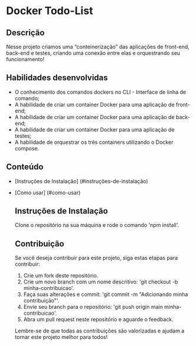 # Docker Todo-List

## Descrição

Nesse projeto criamos uma “conteinerização” das aplicações de front-end, back-end e testes, criando uma conexão entre elas e orquestrando seu funcionamento!

## Habilidades desenvolvidas

- O conhecimento dos comandos dockers no CLI - Interface de linha de comando;
- A habilidade de criar um container Docker para uma aplicação de front-end;
- A habilidade de criar um container Docker para uma aplicação de back-end;
- A habilidade de criar um container Docker para uma aplicação de testes;
- A habilidade de orquestrar os três containers utilizando o Docker compose.

## Conteúdo 

- [Instruções de Instalação] (#instruções-de-instalação)
- [Como usar] (#como-usar)

  ## Instruções de Instalação

  Clone o repositório na sua máquina e rode o comando 'npm install'.

  ## Contribuição

  Se você deseja contribuir para este projeto, siga estas etapas para contribuir:

  1. Crie um fork deste repositório.
  2. Crie um novo branch com um nome descritivo: 'git checkout -b minha-contribuicao'.
  3. Faça suas alterações e commit: 'git commit -m "Adicionando minha contribuição"'.
  4. Envie seu branch para o repositório: 'git push origin main minha-contribuicao'.
  5. Abra um pull request neste repositório e aguarde o feedback.
 
  Lembre-se de que todas as contribuições são valorizadas e ajudam a tornar este projeto melhor para todos!

